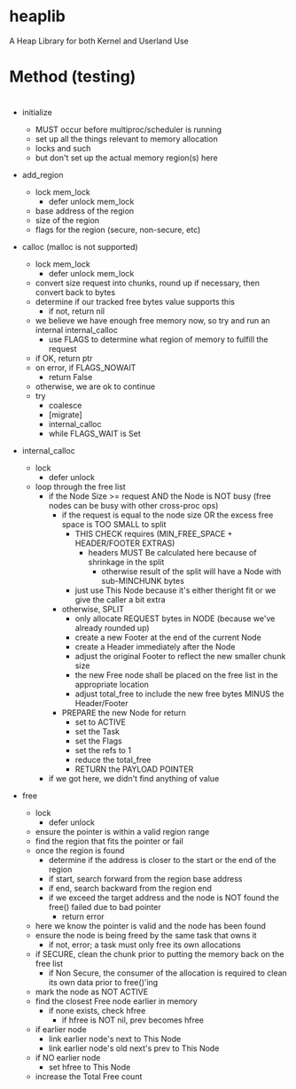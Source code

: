 # heaplib
A Heap Library for both Kernel and Userland Use

# Method (testing)
#
 - initialize
	- MUST occur before multiproc/scheduler is running
	- set up all the things relevant to memory allocation
	- locks and such
	- but don't set up the actual memory region(s) here

 - add_region
	- lock mem_lock
		- defer unlock mem_lock
	- base address of the region
	- size of the region
	- flags for the region (secure, non-secure, etc)

 - calloc (malloc is not supported)
	- lock mem_lock
		- defer unlock mem_lock
	- convert size request into chunks, round up if necessary, then convert back to bytes
	- determine if our tracked free bytes value supports this
		- if not, return nil
	- we believe we have enough free memory now, so try and run an internal internal_calloc
		- use FLAGS to determine what region of memory to fulfill the request
	- if OK, return ptr
	- on error, if FLAGS_NOWAIT
		- return False
	- otherwise, we are ok to continue
	- try
		- coalesce
		- [migrate]
		- internal_calloc
		- while FLAGS_WAIT is Set

 - internal_calloc
	- lock
		- defer unlock
	- loop through the free list
		- if the Node Size >= request AND the Node is NOT busy (free nodes can be busy with other cross-proc ops)
			- if the request is equal to the node size OR the excess free space is TOO SMALL to split
				- THIS CHECK requires (MIN_FREE_SPACE + HEADER/FOOTER EXTRAS)
					- headers MUST Be calculated here because of shrinkage in the split
						- otherwise result of the split will have a Node with sub-MINCHUNK bytes
				- just use This Node because it's either theright fit or we give the caller a bit extra
			- otherwise, SPLIT
				- only allocate REQUEST bytes in NODE (because we've already rounded up)
				- create a new Footer at the end of the current Node
				- create a Header immediately after the Node
				- adjust the original Footer to reflect the new smaller chunk size
				- the new Free node shall be placed on the free list in the appropriate location
				- adjust total_free to include the new free bytes MINUS the Header/Footer
			- PREPARE the new Node for return
				- set to ACTIVE
				- set the Task
				- set the Flags
				- set the refs to 1
				- reduce the total_free 
				- RETURN the PAYLOAD POINTER
		- if we got here, we didn't find anything of value

 - free
	- lock
		- defer unlock
	- ensure the pointer is within a valid region range
	- find the region that fits the pointer or fail
	- once the region is found
		- determine if the address is closer to the start or the end of the region
		- if start, search forward from the region base address
		- if end, search backward from the region end
		- if we exceed the target address and the node is NOT found the free() failed due to bad pointer
			- return error
	- here we know the pointer is valid and the node has been found
	- ensure the node is being freed by the same task that owns it
		- if not, error; a task must only free its own allocations
	- if SECURE, clean the chunk prior to putting the memory back on the free list
		- if Non Secure, the consumer of the allocation is required to clean its own data prior to free()'ing
	- mark the node as NOT ACTIVE
	- find the closest Free node earlier in memory
		- if none exists, check hfree
			- if hfree is NOT nil, prev becomes hfree
	- if earlier node
		- link earlier node's next to This Node
		- link earlier node's old next's prev to This Node
	- if NO earlier node
		- set hfree to This Node
	- increase the Total Free count


